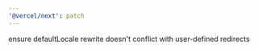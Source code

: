```yaml
---
'@vercel/next': patch
---
```


ensure defaultLocale rewrite doesn't conflict with user-defined redirects
